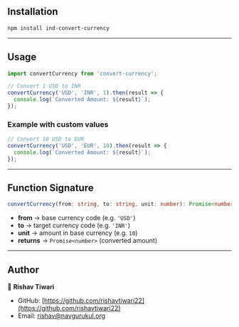 
## Installation  

```bash
npm install ind-convert-currency
````

---

## Usage

```javascript
import convertCurrency from 'convert-currency';

// Convert 1 USD to INR
convertCurrency('USD', 'INR', 1).then(result => {
  console.log(`Converted Amount: ${result}`);
});
```

### Example with custom values

```javascript
// Convert 10 USD to EUR
convertCurrency('USD', 'EUR', 10).then(result => {
  console.log(`Converted Amount: ${result}`);
});
```

---

## Function Signature

```ts
convertCurrency(from: string, to: string, unit: number): Promise<number>
```

* **from** → base currency code (e.g. `'USD'`)
* **to** → target currency code (e.g. `'INR'`)
* **unit** → amount in base currency (e.g. `10`)
* **returns** → `Promise<number>` (converted amount)

---

## Author

👤 **Rishav Tiwari**

* GitHub: [https://github.com/rishavtiwari22](https://github.com/rishavtiwari22)
* Email: [rishav@navgurukul.org](mailto:rishav@navgurukul.org)

